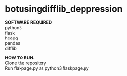 # botusingdifflib_deppression

<b>SOFTWARE REQUIRED</b><br>
  python3<br>
  flask<br>
  heapq<br>
  pandas<br>
  difflib<br>
 
 
<b>HOW TO RUN:</b><br>
  Clone the repository<br>
  Run flakpage.py as python3 flaskpage.py<br>
  
  
  
